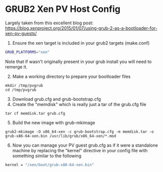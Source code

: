 GRUB2 Xen PV Host Config
========================

Largely taken from this excellent blog post: https://blog.xenproject.org/2015/01/07/using-grub-2-as-a-bootloader-for-xen-pv-guests/

1. Ensure the xen target is included in your grub2 targets (make.conf)
```bash
GRUB_PLATFORMS="xen"
```

   Note that if wasn't originally present in your grub install you will need to remerge it.  

2. Make a working directory to prepare your bootloader files
```
mkdir /tmp/pvgrub
cd /tmp/pvgrub
```
3. Download grub.cfg and grub-bootstrap.cfg
4. Create the "memdisk" which is really just a tar of the grub.cfg file
```
tar cf memdisk.tar grub.cfg
```
5. Build the new image with grub-mkimage
```
grub2-mkimage -O x86_64-xen -c grub-bootstrap.cfg -m memdisk.tar -o grub-x86-64-xen.bin /usr/lib/grub/x86_64-xen/*.mod
```
6. Now you can manage your PV guest grub.cfg as if it were a standalone machine by replacing the "kernel" directive in your config file with something similar to the following
```bash
kernel = "/xen/boot/grub-x86-64-xen.bin"
```

